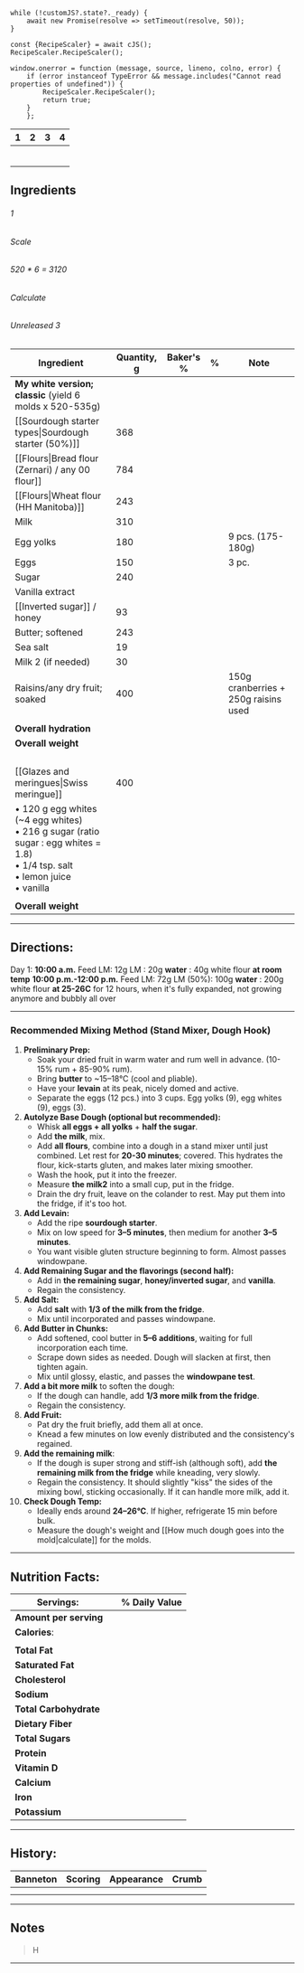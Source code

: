 ```dataviewjs
while (!customJS?.state?._ready) { 
	await new Promise(resolve => setTimeout(resolve, 50)); 
} 

const {RecipeScaler} = await cJS();
RecipeScaler.RecipeScaler();

window.onerror = function (message, source, lineno, colno, error) {
	if (error instanceof TypeError && message.includes("Cannot read properties of undefined")) {
		RecipeScaler.RecipeScaler();
		return true;
	}
    };
```


| 1                                                                                                                                                                                                                                    | 2                                                                                                                                                                                                                                    | 3                                                                                                                                                                                                                                    | 4                                                                                                                                                                                                                                    |
| ------------------------------------------------------------------------------------------------------------------------------------------------------------------------------------------------------------------------------------ | ------------------------------------------------------------------------------------------------------------------------------------------------------------------------------------------------------------------------------------ | ------------------------------------------------------------------------------------------------------------------------------------------------------------------------------------------------------------------------------------ | ------------------------------------------------------------------------------------------------------------------------------------------------------------------------------------------------------------------------------------ |
|                                                                                                                                                                                                                                      |                                                                                                                                                                                                                                      |                                                                                                                                                                                                                                      |                                                                                                                                                                                                                                      |
|                                                                                                                                                                                                                                      |                                                                                                                                                                                                                                      |                                                                                                                                                                                                                                      |                                                                                                                                                                                                                                      |
|                                                                                                                                                                                                                                      |                                                                                                                                                                                                                                      |                                                                                                                                                                                                                                      |                                                                                                                                                                                                                                      |
|                                                                                                                                                                                                                                      |                                                                                                                                                                                                                                      |                                                                                                                                                                                                                                      |                                                                                                                                                                                                                                      |
|                                                                                                                                                                                                                                      |                                                                                                                                                                                                                                      |                                                                                                                                                                                                                                      |                                                                                                                                                                                                                                      |
|                                                                                                                                                                                                                                      |                                                                                                                                                                                                                                      |                                                                                                                                                                                                                                      |                                                                                                                                                                                                                                      |



## Ingredients

###### 1
###### Scale
###### 520 * 6 = 3120
###### Calculate
###### Unreleased 3

| Ingredient                                                                                                                            | Quantity, g | Baker's % | %   | Note                                 |
| ------------------------------------------------------------------------------------------------------------------------------------- | ----------- | --------- | --- | ------------------------------------ |
| **My white version; classic** (yield 6 molds x 520-535g)                                                                              |             |           |     |                                      |
| [[Sourdough starter types\|Sourdough starter (50%)]]                                                                                  | 368         |           |     |                                      |
| [[Flours\|Bread flour (Zernari) / any 00 flour]]                                                                                      | 784         |           |     |                                      |
| [[Flours\|Wheat flour (HH Manitoba)]]                                                                                                 | 243         |           |     |                                      |
| Milk                                                                                                                                  | 310         |           |     |                                      |
| Egg yolks                                                                                                                             | 180         |           |     | 9 pcs. (175-180g)                    |
| Eggs                                                                                                                                  | 150         |           |     | 3 pc.                                |
| Sugar                                                                                                                                 | 240         |           |     |                                      |
| Vanilla extract                                                                                                                       |             |           |     |                                      |
| [[Inverted sugar]] / honey                                                                                                            | 93          |           |     |                                      |
| Butter; softened                                                                                                                      | 243         |           |     |                                      |
| Sea salt                                                                                                                              | 19          |           |     |                                      |
| Milk 2 (if needed)                                                                                                                    | 30          |           |     |                                      |
| Raisins/any dry fruit; soaked                                                                                                         | 400         |           |     | 150g cranberries + 250g raisins used |
|                                                                                                                                       |             |           |     |                                      |
| **Overall hydration**                                                                                                                 |             |           |     |                                      |
| **Overall weight**                                                                                                                    |             |           |     |                                      |
|                                                                                                                                       |             |           |     |                                      |
|                                                                                                                                       |             |           |     |                                      |
|                                                                                                                                       |             |           |     |                                      |
|                                                                                                                                       |             |           |     |                                      |
| [[Glazes and meringues\|Swiss meringue]]                                                                                              | 400         |           |     |                                      |
| • 120 g egg whites (~4 egg whites)<br>• 216 g sugar (ratio sugar : egg whites = 1.8)<br>• 1/4 tsp. salt<br>• lemon juice<br>• vanilla |             |           |     |                                      |
|                                                                                                                                       |             |           |     |                                      |
| **Overall weight**                                                                                                                    |             |           |     |                                      |









---
## Directions:

Day 1:
**10:00 a.m.** Feed LM: 12g LM : 20g **water** : 40g white flour **at room temp**
**10:00 p.m.-12:00 p.m.** Feed LM: 72g LM (50%): 100g **water** : 200g white flour **at 25-26C** for 12 hours, when it's fully expanded, not growing anymore and bubbly all over


---
### **Recommended Mixing Method (Stand Mixer, Dough Hook)**

1. **Preliminary Prep:**
    - Soak your dried fruit in warm water and rum well in advance. (10-15% rum + 85-90% rum).
    - Bring **butter** to ~15–18°C (cool and pliable).
    - Have your **levain** at its peak, nicely domed and active.
    - Separate the eggs (12 pcs.) into 3 cups. Egg yolks (9), egg whites (9), eggs (3).
2. **Autolyze Base Dough (optional but recommended):**
    - Whisk **all eggs + all yolks** + **half the sugar**.
    - Add **the milk**, mix.
    - Add **all flours**, combine into a dough in a stand mixer until just combined. Let rest for **20-30 minutes**; covered. This hydrates the flour, kick-starts gluten, and makes later mixing smoother.
    - Wash the hook, put it into the freezer.
    - Measure **the milk2** into a small cup, put in the fridge.
    - Drain the dry fruit, leave on the colander to rest. May put them into the fridge, if it's too hot.
3. **Add Levain:**
    - Add the ripe **sourdough starter**.
    - Mix on low speed for **3–5 minutes**, then medium for another **3–5 minutes**.
    - You want visible gluten structure beginning to form. Almost passes windowpane.
4. **Add Remaining Sugar and the flavorings (second half):**
    - Add in **the remaining sugar**, **honey/inverted sugar**, and **vanilla**.
    - Regain the consistency.
5. **Add Salt:**
    - Add **salt** with **1/3 of the milk from the fridge**.
    - Mix until incorporated and passes windowpane.
6. **Add Butter in Chunks:**
    - Add softened, cool butter in **5–6 additions**, waiting for full incorporation each time.
    - Scrape down sides as needed. Dough will slacken at first, then tighten again.
    - Mix until glossy, elastic, and passes the **windowpane test**.
7. **Add a bit more milk** to soften the dough:
	- If the dough can handle, add **1/3 more milk from the fridge**. 
	- Regain the consistency.
8. **Add Fruit:**
    - Pat dry the fruit briefly, add them all at once.
    - Knead a few minutes on low evenly distributed and the consistency's regained.
9. **Add the remaining milk**:
	- If the dough is super strong and stiff-ish (although soft), add **the remaining milk from the fridge** while kneading, very slowly.
	- Regain the consistency. It should slightly "kiss" the sides of the mixing bowl, sticking occasionally. If it can handle more milk, add it.
10. **Check Dough Temp:**
    - Ideally ends around **24–26°C**. If higher, refrigerate 15 min before bulk.
    - Measure the dough's weight and [[How much dough goes into the mold|calculate]] for the molds.


---
## Nutrition Facts:

| **Servings:**          |     | % Daily Value |
| ---------------------- | --- | ------------- |
| **Amount per serving** |     |               |
| **Calories**:          |     |               |
|                        |     |               |
| **Total Fat**          |     |               |
| **Saturated Fat**      |     |               |
| **Cholesterol**        |     |               |
| **Sodium**             |     |               |
| **Total Carbohydrate** |     |               |
| **Dietary Fiber**      |     |               |
| **Total Sugars**       |     |               |
| **Protein**            |     |               |
| **Vitamin D**          |     |               |
| **Calcium**            |     |               |
| **Iron**               |     |               |
| **Potassium**          |     |               |

---
## History:

| Banneton | Scoring | Appearance | Crumb |
| -------- | ------- | ---------- | ----- |
|          |         |            |       |
|          |         |            |       |

---
## Notes

> H

---



